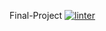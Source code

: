  Final-Project
 [![linter](https://github.com/HauseMaster2B2T/Final-Project/workflows/linter/badge.svg)](https://github.com/marketplace/actions/super-linter)
 
